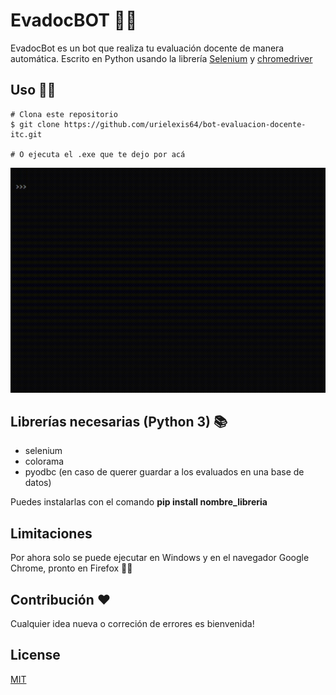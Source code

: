 # EvadocBOT 🤖🏫

EvadocBot es un bot que realiza tu evaluación docente de manera automática. Escrito en Python usando la librería [Selenium](https://pypi.org/project/selenium/) y [chromedriver](https://chromedriver.chromium.org/)

## Uso 🐱‍💻

```
# Clona este repositorio
$ git clone https://github.com/urielexis64/bot-evaluacion-docente-itc.git

# O ejecuta el .exe que te dejo por acá
```

![demo](https://github.com/urielexis64/bot-evaluacion-docente-itc/blob/main/assets/demo.gif)

## Librerías necesarias (Python 3) 📚

* selenium
* colorama
* pyodbc (en caso de querer guardar a los evaluados en una base de datos)

Puedes instalarlas con el comando **pip install nombre_libreria**

## Limitaciones
Por ahora solo se puede ejecutar en Windows y en el navegador Google Chrome, pronto en Firefox 🦊🌚

## Contribución ❤
Cualquier idea nueva o correción de errores es bienvenida!

## License
[MIT](https://choosealicense.com/licenses/mit/)